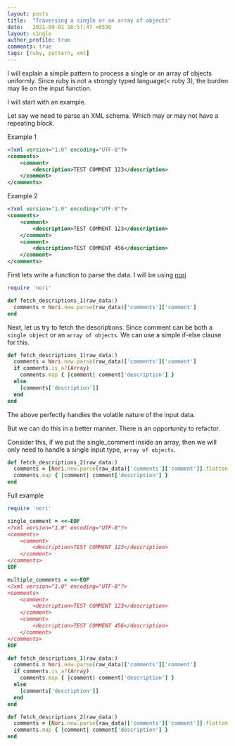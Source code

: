 ```yaml
---
layout: posts
title:  "Traversing a single or an array of objects"
date:   2021-09-01 16:57:47 +0530
layout: single
author_profile: true
comments: true
tags: [ruby, pattern, xml]
---
```

I will explain a simple pattern to process a single or an array of objects uniformly. Since ruby is not a strongly typed language(< ruby 3), the burden may lie on the input function.

I will start with an example.

Let say we need to parse an XML schema. Which may or may not have a repeating block.

Example 1
``` xml
<?xml version="1.0" encoding="UTF-8"?>
<comments>
    <comment>
        <description>TEST COMMENT 123</description>
    </comment>
</comments>
```

Example 2
``` xml
<?xml version="1.0" encoding="UTF-8"?>
<comments>
    <comment>
        <description>TEST COMMENT 123</description>
    </comment>
    <comment>
        <description>TEST COMMENT 456</description>
    </comment>
</comments>
```

First lets write a function to parse the data. I will be using [nori](https://github.com/savonrb/nori)

``` ruby
require 'nori'

def fetch_descriptions_1(raw_data:)
  comments = Nori.new.parse(raw_data)['comments']['comment']
end
```

Next, let us try to fetch the descriptions. Since comment can be both a `single object` or an `array of objects`. We can use a simple if-else clause for this.

``` ruby
def fetch_descriptions_1(raw_data:)
  comments = Nori.new.parse(raw_data)['comments']['comment']
  if comments.is_a?(Array)
    comments.map { |comment| comment['description'] }
  else
    [comments['description']]
  end
end
```

The above perfectly handles the volatile nature of the input data.

But we can do this in a better manner. There is an opportunity to refactor.

Consider this, if we put the single_comment inside an array, then we will only need to handle a single input type, `array of objects`.

``` ruby
def fetch_descriptions_2(raw_data:)
  comments = [Nori.new.parse(raw_data)['comments']['comment']].flatten
  comments.map { |comment| comment['description'] }
end
```


Full example

``` ruby
require 'nori'

single_comment = <<~EOF
<?xml version="1.0" encoding="UTF-8"?>
<comments>
    <comment>
        <description>TEST COMMENT 123</description>
    </comment>
</comments>
EOF

multiple_comments = <<~EOF
<?xml version="1.0" encoding="UTF-8"?>
<comments>
    <comment>
        <description>TEST COMMENT 123</description>
    </comment>
    <comment>
        <description>TEST COMMENT 456</description>
    </comment>
</comments>
EOF

def fetch_descriptions_1(raw_data:)
  comments = Nori.new.parse(raw_data)['comments']['comment']
  if comments.is_a?(Array)
    comments.map { |comment| comment['description'] }
  else
    [comments['description']]
  end
end

def fetch_descriptions_2(raw_data:)
  comments = [Nori.new.parse(raw_data)['comments']['comment']].flatten
  comments.map { |comment| comment['description'] }
end
```
